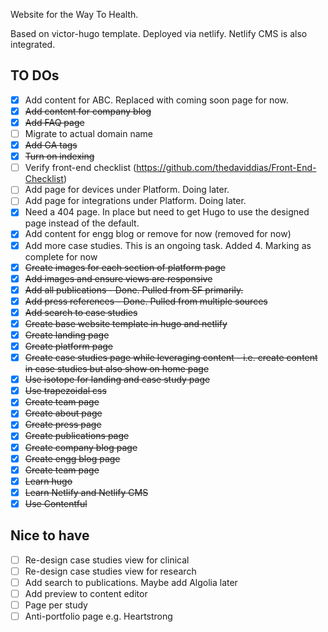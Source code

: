 Website for the Way To Health.

Based on victor-hugo template. 
Deployed via netlify.
Netlify CMS is also integrated.

## TO DOs
- [x] Add content for ABC. Replaced with coming soon page for now.
- [x] ~~Add content for company blog~~
- [x] ~~Add FAQ page~~
- [ ] Migrate to actual domain name
- [x] ~~Add GA tags~~
- [x] ~~Turn on indexing~~
- [ ] Verify front-end checklist (https://github.com/thedaviddias/Front-End-Checklist)
- [ ] Add page for devices under Platform. Doing later.
- [ ] Add page for integrations under Platform. Doing later.
- [x] Need a 404 page. In place but need to get Hugo to use the designed page instead of the default.
- [x] Add content for engg blog or remove for now (removed for now)
- [x] Add more case studies. This is an ongoing task. Added 4. Marking as complete for now
- [x] ~~Create images for each section of platform page~~
- [x] ~~Add images and ensure views are responsive~~
- [x] ~~Add all publications - Done. Pulled from SF primarily.~~
- [x] ~~Add press references - Done. Pulled from multiple sources~~
- [x] ~~Add search to case studies~~
- [x] ~~Create base website template in hugo and netlify~~
- [x] ~~Create landing page~~
- [x] ~~Create platform page~~
- [x] ~~Create case studies page while leveraging content - i.e. create content in case studies but also show on home page~~
- [x] ~~Use isotope for landing and case study page~~
- [x] ~~Use trapezoidal css~~
- [x] ~~Create team page~~
- [x] ~~Create about page~~
- [x] ~~Create press page~~
- [x] ~~Create publications page~~
- [x] ~~Create company blog page~~
- [x] ~~Create engg blog page~~
- [x] ~~Create team page~~
- [x] ~~Learn hugo~~
- [x] ~~Learn Netlify and Netlify CMS~~
- [x] ~~Use Contentful~~

## Nice to have
- [ ] Re-design case studies view for clinical
- [ ] Re-design case studies view for research
- [ ] Add search to publications. Maybe add Algolia later
- [ ] Add preview to content editor
- [ ] Page per study
- [ ] Anti-portfolio page e.g. Heartstrong